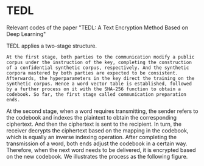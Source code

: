 # TEDL
Relevant codes of the paper "TEDL: A Text Encryption Method Based on Deep Learning"

TEDL applies a two-stage structure.

    At the first stage, both parties to the communication modify a public corpus under the instruction of the key, completing the construction of a confidential synthetic corpus, respectively. And the synthetic corpora mastered by both parties are expected to be consistent. Afterwards, the hyperparameters in the key direct the training on the synthetic corpus. Hence a word vector table is established, followed by a further process on it with the SHA-256 function to obtain a codebook. So far, the first stage called communication preparation ends.

At the second stage, when a word requires transmitting, the sender refers to the codebook and indexes the plaintext to obtain the corresponding ciphertext. And then the ciphertext is sent to the recipient. In turn, the receiver decrypts the ciphertext based on the mapping in the codebook, which is equally an inverse indexing operation. After completing the transmission of a word, both ends adjust the codebook in a certain way. Therefore, when the next word needs to be delivered, it is encrypted based on the new codebook. We illustrates the process as the following figure.
  
